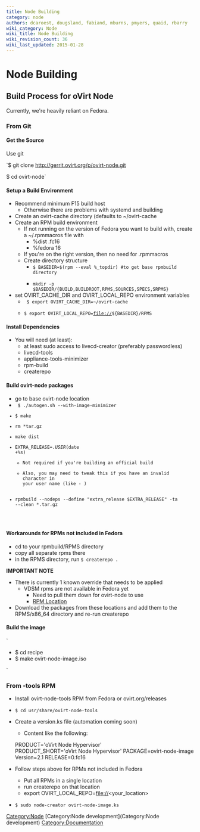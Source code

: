 ```yaml
---
title: Node Building
category: node
authors: dcaroest, dougsland, fabiand, mburns, pmyers, quaid, rbarry
wiki_category: Node
wiki_title: Node Building
wiki_revision_count: 36
wiki_last_updated: 2015-01-28
---
```


# Node Building

## Build Process for oVirt Node

Currently, we're heavily reliant on Fedora.

### From Git

#### Get the Source

Use git

`$ git clone http://gerrit.ovirt.org/p/ovirt-node.git

$ cd ovirt-node`

#### Setup a Build Environment

*   Recommend minimum F15 build host
    -   Otherwise there are problems with systemd and building
*   Create an ovirt-cache directory (defaults to ~/ovirt-cache
*   Create an RPM build environment
    -   If not running on the version of Fedora you want to build with, create a ~/.rpmmacros file with
        -   %dist .fc16
        -   %fedora 16
    -   If you're on the right version, then no need for .rpmmacros
    -   Create directory structure
        -   <code>$ BASEDIR=$(rpm --eval %_topdir) #to get base rpmbuild directory
        -   mkdir -p $BASEDIR/{BUILD,BUILDROOT,RPMS,SOURCES,SPECS,SRPMS}</code>
*   set OVIRT_CACHE_DIR and OVIRT_LOCAL_REPO environment variables
    -   <code> $ export OVIRT_CACHE_DIR=~/ovirt-cache
    -   $ export OVIRT_LOCAL_REPO=<file://>${BASEDIR}/RPMS </code>

#### Install Dependencies

*   You will need (at least):
    -   at least sudo access to livecd-creator (preferably passwordless)
    -   livecd-tools
    -   appliance-tools-minimizer
    -   rpm-build
    -   createrepo

#### Build ovirt-node packages

*   go to base ovirt-node location
*   <code> $ ./autogen.sh --with-image-minimizer
*   $ make
*   rm \*tar.gz
*   make dist
*   EXTRA_RELEASE=.$USER$(date +%s)
    -   Not required if you're building an official build
    -   Also, you may need to tweak this if you have an invalid character in your user name (like - )
*   rpmbuild --nodeps --define "extra_release $EXTRA_RELEASE" -ta --clean \*.tar.gz

</code>

#### Workarounds for RPMs not included in Fedora

*   cd to your rpmbuild/RPMS directory
*   copy all separate rpms there
*   in the RPMS directory, run `$ createrepo .`

**IMPORTANT NOTE**

*   There is currently 1 known override that needs to be applied
    -   VDSM rpms are not available in Fedora yet
        -   Need to pull them down for ovirt-node to use
        -   [RPM Location](http://fsimonce.fedorapeople.org/vdsm/)
*   Download the packages from these locations and add them to the RPMS/x86_64 directory and re-run createrepo

#### Build the image

`

* $ cd recipe
* $ make ovirt-node-image.iso

`

### From -tools RPM

*   Install ovirt-node-tools RPM from Fedora or ovirt.org/releases
*   `$ cd usr/share/ovirt-node-tools`
*   Create a version.ks file (automation coming soon)
    -   Content like the following:

      PRODUCT='oVirt Node Hypervisor'
      PRODUCT_SHORT='oVirt Node Hypervisor'
      PACKAGE=ovirt-node-image
      Version=2.1
      RELEASE=0.fc16

*   Follow steps above for RPMs not included in Fedora
    -   Put all RPMs in a single location
    -   run createrepo on that location
    -   export OVIRT_LOCAL_REPO=<file://><your_location>
*   `$ sudo node-creator ovirt-node-image.ks`

<Category:Node> [Category:Node development](Category:Node development) <Category:Documentation>

